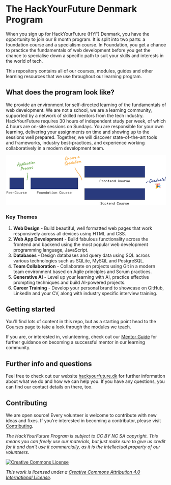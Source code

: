 # The HackYourFuture Denmark Program

When you sign up for HackYourFuture (HYF) Denmark, you have the opportunity to join our 8 month program. It is split into two parts: a foundation course and a specialism course. In Foundation, you get a chance to practice the fundamentals of web development before you get the chance to specialise down a specific path to suit your skills and interests in the world of tech.

This repository contains all of our courses, modules, guides and other learning resources that we use throughout our learning program.

## What does the program look like?

We provide an environment for self-directed learning of the fundamentals of web development. We are not a school, we are a learning community, supported by a network of skilled mentors from the tech industry. HackYourFuture requires 30 hours of independent study per week, of which 4 hours are on-site sessions on Sundays. You are responsible for your own learning, delivering your assignments on time and showing up to the sessions well prepared. Together, we will discover state-of-the-art tools and frameworks, industry best-practices, and experience working collaboratively in a modern development team.

![Program Overview](./assets/program-overview.png)

### Key Themes

1. **Web Design** - Build beautiful, well formatted web pages that work responsively across all devices using HTML and CSS.
2. **Web App Development** - Build fabulous functionality across the frontend and backend using the most popular web development programming language, JavaScript.
3. **Databases** - Design databases and query data using SQL across various technologies such as SQLite, MySQL and PostgreSQL.
4. **Team Collaboration** - Collaborate on projects using Git in a modern team environment based on Agile principles and Scrum practices.
5. **Generative AI** - Level up your learning with AI, practice effective prompting techniques and build AI-powered projects.
6. **Career Training** - Develop your personal brand to showcase on GitHub, LinkedIn and your CV, along with industry specific interview training.

## Getting started

You'll find lots of content in this repo, but as a starting point head to the [Courses](./courses/README.md) page to take a look through the modules we teach.

If you are, or interested in, volunteering, check out our [Mentor Guide](https://mentor.hackyourfuture.dk/) for further guidance on becoming a successful mentor in our learning community.

## Further info and questions

Feel free to check out our website [hackyourfuture.dk](https://hackyourfuture.dk) for further information about what we do and how we can help you. If you have any questions, you can find our contact details on there, too.

## Contributing

We are open source! Every volunteer is welcome to contribute with new ideas and fixes. If you're interested in becoming a contributor, please visit [Contributing](./contributing/README.md).

_The HackYourFuture Program is subject to CC BY NC SA copyright. This means you can freely use our materials, but just make sure to give us credit for it and don't use it commercially, as it is the intellectual property of our volunteers._

[![Creative Commons License](https://i.creativecommons.org/l/by-nc-sa/4.0/88x31.png)](https://creativecommons.org/licenses/by-nc-sa/4.0/)

_This work is licensed under a [Creative Commons Attribution 4.0 International License](http://creativecommons.org/licenses/by-nc-sa/4.0/)._
